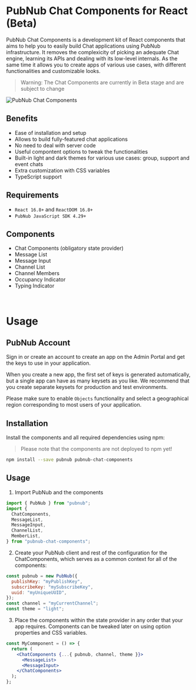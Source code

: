 # PubNub Chat Components for React (Beta)

PubNub Chat Components is a development kit of React components that aims to help you to easily build Chat applications using PubNub infrastructure. It removes the complexicity of picking an adequate Chat engine, learning its APIs and dealing with its low-level internals. As the same time it allows you to create apps of various use cases, with different functionalities and customizable looks.

> Warning: The Chat Components are currently in Beta stage and are subject to change

![PubNub Chat Components](https://i.imgur.com/C0fTWCT.png)

## Benefits

- Ease of installation and setup
- Allows to build fully-featured chat applications
- No need to deal with server code
- Useful compontent options to tweak the functionalities
- Built-in light and dark themes for various use cases: group, support and event chats
- Extra customization with CSS variables
- TypeScript support

## Requirements

- `React 16.8+` and `ReactDOM 16.8+`
- `PubNub JavaScript SDK 4.29+`

## Components

- Chat Components (obligatory state provider)
- Message List
- Message Input
- Channel List
- Channel Members
- Occupancy Indicator
- Typing Indicator

<br />

# Usage

## PubNub Account

Sign in or create an account to create an app on the Admin Portal and get the keys to use in your
application.

When you create a new app, the first set of keys is generated automatically, but a single app can
have as many keysets as you like. We recommend that you create separate keysets for production and
test environments.

Please make sure to enable `Objects` functionality and select a geographical region corresponding to
most users of your application.

## Installation

Install the components and all required dependencies using npm:

> Please note that the components are not deployed to npm yet!

```bash
npm install --save pubnub pubnub-chat-components
```

## Usage

1. Import PubNub and the components

```js
import { PubNub } from "pubnub";
import {
  ChatComponents,
  MessageList,
  MessageInput,
  ChannelList,
  MemberList,
} from "pubnub-chat-components";
```

2. Create your PubNub client and rest of the configuration for the ChatComponents, which serves as a
   common context for all of the components:

```jsx
const pubnub = new PubNub({
  publishKey: "myPublishKey",
  subscribeKey: "mySubscribeKey",
  uuid: "myUniqueUUID",
});
const channel = "myCurrentChannel";
const theme = "light";
```

3. Place the components within the state provider in any order that your app requires. Components
   can be tweaked later on using option properties and CSS variables.

```jsx
const MyCommponent = () => {
  return (
    <ChatComponents {...{ pubnub, channel, theme }}>
      <MessageList>
      <MessageInput>
    </ChatComponents>
  );
};
```

